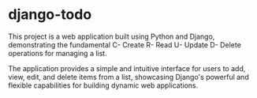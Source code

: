 # django-todo

This project is a web application built using Python and Django, demonstrating the fundamental 
  C- Create
  R- Read
  U- Update
  D- Delete
operations for managing a list.

 The application provides a simple and intuitive interface for users to add, view, edit, and delete items from a list, 
 showcasing Django's powerful and flexible capabilities for building dynamic web applications.
